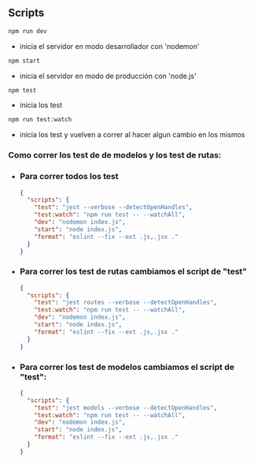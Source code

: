 ## Scripts

```bash
npm run dev
```

- inicia el servidor en modo desarrollador con 'nodemon'

```bash
npm start
```

- inicia el servidor en modo de producción con 'node.js'

```bash
npm test
```

- inicia los test

```bash
npm run test:watch
```

- inicia los test y vuelven a correr al hacer algun cambio en los mismos

### Como correr los test de de modelos y los test de rutas:

- ### Para correr todos los test

  ```json
  {
    "scripts": {
      "test": "jest --verbose --detectOpenHandles",
      "test:watch": "npm run test -- --watchAll",
      "dev": "nodemon index.js",
      "start": "node index.js",
      "format": "eslint --fix --ext .js,.jsx ."
    }
  }
  ```

- ### Para correr los test de rutas cambiamos el script de "test"

  ```json
  {
    "scripts": {
      "test": "jest routes --verbose --detectOpenHandles",
      "test:watch": "npm run test -- --watchAll",
      "dev": "nodemon index.js",
      "start": "node index.js",
      "format": "eslint --fix --ext .js,.jsx ."
    }
  }
  ```

- ### Para correr los test de modelos cambiamos el script de "test":

  ```json
  {
    "scripts": {
      "test": "jest models --verbose --detectOpenHandles",
      "test:watch": "npm run test -- --watchAll",
      "dev": "nodemon index.js",
      "start": "node index.js",
      "format": "eslint --fix --ext .js,.jsx ."
    }
  }
  ```
